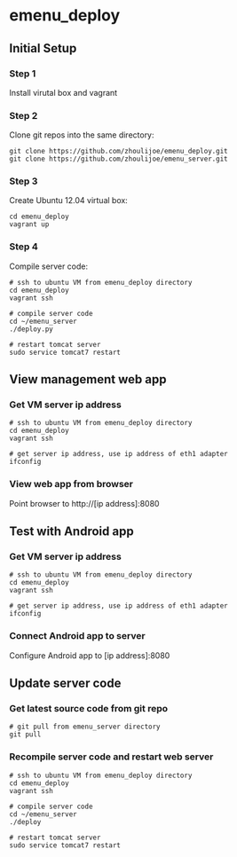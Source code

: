 emenu_deploy
============

## Initial Setup
### Step 1
Install virutal box and vagrant

### Step 2
Clone git repos into the same directory:

    git clone https://github.com/zhoulijoe/emenu_deploy.git
    git clone https://github.com/zhoulijoe/emenu_server.git

### Step 3
Create Ubuntu 12.04 virtual box:

    cd emenu_deploy
    vagrant up

### Step 4
Compile server code:
    
    # ssh to ubuntu VM from emenu_deploy directory
    cd emenu_deploy
    vagrant ssh
    
    # compile server code
    cd ~/emenu_server
    ./deploy.py

    # restart tomcat server
    sudo service tomcat7 restart

## View management web app
### Get VM server ip address

    # ssh to ubuntu VM from emenu_deploy directory
    cd emenu_deploy
    vagrant ssh

    # get server ip address, use ip address of eth1 adapter
    ifconfig
    
### View web app from browser
Point browser to http://[ip address]:8080

## Test with Android app
### Get VM server ip address

    # ssh to ubuntu VM from emenu_deploy directory
    cd emenu_deploy
    vagrant ssh

    # get server ip address, use ip address of eth1 adapter
    ifconfig
    
### Connect Android app to server
Configure Android app to [ip address]:8080

## Update server code
### Get latest source code from git repo

    # git pull from emenu_server directory
    git pull

### Recompile server code and restart web server

    # ssh to ubuntu VM from emenu_deploy directory
    cd emenu_deploy
    vagrant ssh
    
    # compile server code
    cd ~/emenu_server
    ./deploy

    # restart tomcat server
    sudo service tomcat7 restart
